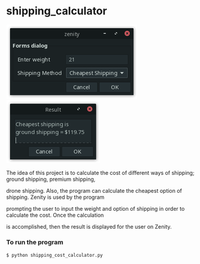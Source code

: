 # shipping_calculator

![img1](https://github.com/naa-7/shipping_calculator/blob/main/img1.png)
![img2](https://github.com/naa-7/shipping_calculator/blob/main/img2.png)

The idea of this project is to calculate the cost of different ways of shipping; ground shipping, premium shipping,

drone shipping. Also, the program can calculate the cheapest option of shipping. Zenity is used by the program 

prompting the user to input the weight and option of shipping in order to calculate the cost. Once the calculation 

is accomplished, then the result is displayed for the user on Zenity.

### To run the program

    $ python shipping_cost_calculator.py
